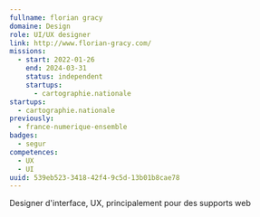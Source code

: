 ```yaml
---
fullname: florian gracy
domaine: Design
role: UI/UX designer
link: http://www.florian-gracy.com/
missions:
  - start: 2022-01-26
    end: 2024-03-31
    status: independent
    startups:
      - cartographie.nationale
startups:
  - cartographie.nationale
previously:
  - france-numerique-ensemble
badges:
  - segur
competences:
  - UX
  - UI
uuid: 539eb523-3418-42f4-9c5d-13b01b8cae78
---
```

Designer d'interface, UX, principalement pour des supports web
